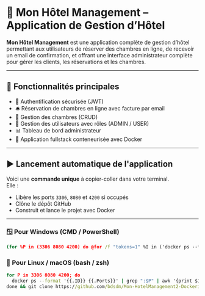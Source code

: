 # 🏨 Mon Hôtel Management – Application de Gestion d’Hôtel

**Mon Hôtel Management** est une application complète de gestion d’hôtel permettant aux utilisateurs de réserver des chambres en ligne, de recevoir un email de confirmation, et offrant une interface administrateur complète pour gérer les clients, les réservations et les chambres.

---

## 🚀 Fonctionnalités principales

- 🔐 Authentification sécurisée (JWT)
- 🛎️ Réservation de chambres en ligne avec facture par email 
- 🏨 Gestion des chambres (CRUD)
- 👥 Gestion des utilisateurs avec rôles (ADMIN / USER)
- 📊 Tableau de bord administrateur
- 🔄 Application fullstack conteneurisée avec Docker

---

## ▶️ Lancement automatique de l'application

Voici une **commande unique** à copier-coller dans votre terminal.  
Elle :
- Libère les ports `3306`, `8080` et `4200` si occupés
- Clône le dépôt GitHub
- Construit et lance le projet avec Docker

---

### 🪟 Pour Windows (CMD / PowerShell)

```cmd 
(for %P in (3306 8080 4200) do @for /f "tokens=1" %I in ('docker ps --format "{{.ID}} {{.Ports}}" ^| findstr ":%P"') do docker rm -f %I) & git clone https://github.com/bdsdm/Mon-HotelManagement2-Dockerise.git && cd Mon-HotelManagement2-Dockerise && docker-compose build && docker-compose up -d
```
### 🐧 Pour Linux / macOS (bash / zsh)
```cmd 
for P in 3306 8080 4200; do
  docker ps --format '{{.ID}} {{.Ports}}' | grep ":$P" | awk '{print $1}' | xargs -r docker rm -f
done && git clone https://github.com/bdsdm/Mon-HotelManagement2-Dockerise.git && cd Mon-HotelManagement2-Dockerise && docker-compose build && docker-compose up -d
